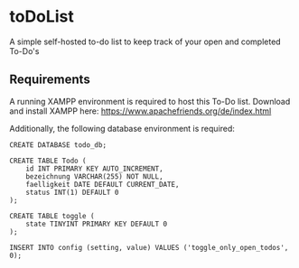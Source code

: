 # toDoList

A simple self-hosted to-do list to keep track of your open and completed To-Do's

## Requirements

A running XAMPP environment is required to host this To-Do list. Download and install XAMPP here: https://www.apachefriends.org/de/index.html

Additionally, the following database environment is required:

```
CREATE DATABASE todo_db;

CREATE TABLE Todo (
    id INT PRIMARY KEY AUTO_INCREMENT,
    bezeichnung VARCHAR(255) NOT NULL,
    faelligkeit DATE DEFAULT CURRENT_DATE,
    status INT(1) DEFAULT 0
);

CREATE TABLE toggle (
    state TINYINT PRIMARY KEY DEFAULT 0
);

INSERT INTO config (setting, value) VALUES ('toggle_only_open_todos', 0);
```
